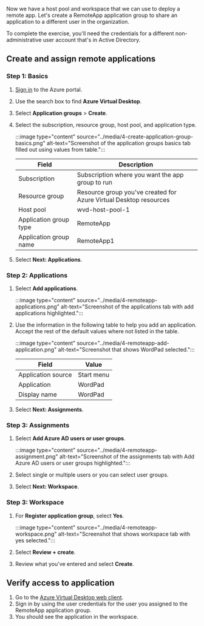 Now we have a host pool and workspace that we can use to deploy a remote app.  Let's create a RemoteApp application group to share an application to a different user in the organization.

To complete the exercise, you'll need the credentials for a different non-administrative user account that's in Active Directory.

## Create and assign remote applications

### Step 1: Basics

1. [Sign in](https://portal.azure.com/learn.docs.microsoft.com?azure-portal=true) to the Azure portal.
1. Use the search box to find **Azure Virtual Desktop**.
1. Select **Application groups** > **Create**.
1. Select the subscription, resource group, host pool, and application type.

   :::image type="content" source="../media/4-create-application-group-basics.png" alt-text="Screenshot of the application groups basics tab filled out using values from table.":::

   |Field  |Description  |
   |---------|---------|
   |Subscription     |  Subscription where you want the app group to run       |
   |Resource group     | Resource group you've created for Azure Virtual Desktop resources      |
   |Host pool     | wvd-host-pool-1    |
   |Application group type     | RemoteApp    |
   |Application group name | RemoteApp1 |
1. Select **Next: Applications**.

### Step 2: Applications

1. Select **Add applications**.

   :::image type="content" source="../media/4-remoteapp-applications.png" alt-text="Screenshot of the applications tab with add applications highlighted.":::
1. Use the information in the following table to help you add an application. Accept the rest of the default values where not listed in the table.

   :::image type="content" source="../media/4-remoteapp-add-application.png" alt-text="Screenshot that shows WordPad selected.":::

   |Field  |Value  |
   |---------|---------|
   |Application source    |  Start menu |
   |Application    | WordPad   |
   |Display name    | WordPad  |

1. Select **Next: Assignments**.

### Step 3: Assignments

1. Select **Add Azure AD users or user groups**.

   :::image type="content" source="../media/4-remoteapp-assignment.png" alt-text="Screenshot of the assignments tab with Add Azure AD users or user groups highlighted.":::
1. Select single or multiple users or you can select user groups.
1. Select **Next: Workspace**.

### Step 3: Workspace

1. For **Register application group**, select **Yes**.

   :::image type="content" source="../media/4-remoteapp-workspace.png" alt-text="Screenshot that shows workspace tab with yes selected.":::
1. Select **Review + create**.
1. Review what you've entered and select **Create**.

## Verify access to application

1. Go to the [Azure Virtual Desktop web client](https://rdweb.wvd.microsoft.com/arm/webclient/index.html).
1. Sign in by using the user credentials for the user you assigned to the RemoteApp application group.
1. You should see the application in the workspace.
